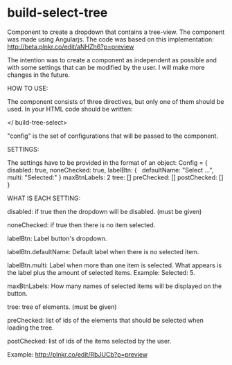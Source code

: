 build-select-tree
=================

Component to create a dropdown that contains a tree-view. The component was made using Angularjs. The code was based on this implementation: http://beta.plnkr.co/edit/aNHZh6?p=preview

The intention was to create a component as independent as possible and with some settings that can be modified by the user. I will make more changes in the future.

HOW TO USE:

The component consists of three directives, but only one of them should be used. In your HTML code should be written:

<build-select-tree config="config"> </ build-tree-select>

"config" is the set of configurations that will be passed to the component.


SETTINGS:

The settings have to be provided in the format of an object:
Config = {
  disabled: true,
  noneChecked: true,
  labelBtn: {
    defaultName: "Select ...",
    multi: "Selected:"
  }
  maxBtnLabels: 2
  tree: []
  preChecked: []
  postChecked: []
}


WHAT IS EACH SETTING:

disabled: if true then the dropdown will be disabled. (must be given)

noneChecked: if true then there is no item selected.

labelBtn: Label button's dropdown.

labelBtn.defaultName: Default label when there is no selected item.

labelBtn.multi: Label when more than one item is selected. What appears is the label plus the amount of selected items. Example: Selected: 5.

maxBtnLabels: How many names of selected items will be displayed on the button.

tree: tree of elements. (must be given)

preChecked: list of ids of the elements that should be selected when loading the tree.

postChecked: list of ids of the items selected by the user.


Example:
http://plnkr.co/edit/RbJUCb?p=preview
